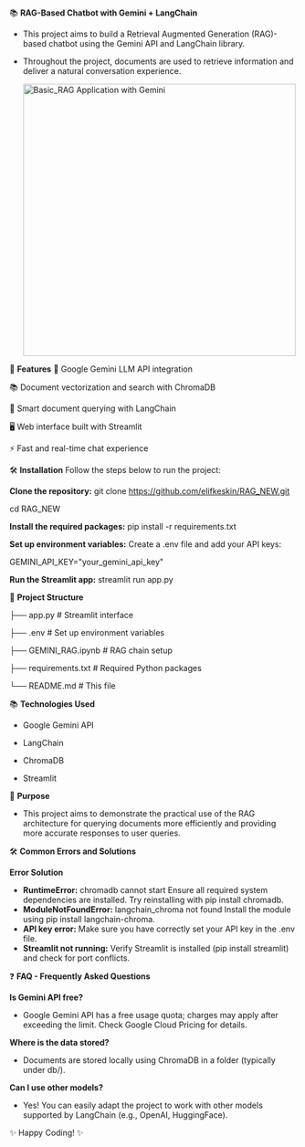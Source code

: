 📚 **RAG-Based Chatbot with Gemini + LangChain**

* This project aims to build a Retrieval Augmented Generation (RAG)-based chatbot using the Gemini API and LangChain library.
* Throughout the project, documents are used to retrieve information and deliver a natural conversation experience.

   <img width="477" alt="Basic_RAG Application with Gemini" src="https://github.com/user-attachments/assets/1bfebe83-1da1-437a-a5db-32b67e03aefd" />


🚀 **Features**
🌟 Google Gemini LLM API integration

📚 Document vectorization and search with ChromaDB

🧠 Smart document querying with LangChain

🖥️ Web interface built with Streamlit

⚡ Fast and real-time chat experience

🛠️ **Installation**
Follow the steps below to run the project:

**Clone the repository:**
git clone https://github.com/elifkeskin/RAG_NEW.git

cd RAG_NEW

**Install the required packages:**
pip install -r requirements.txt

**Set up environment variables:**
Create a .env file and add your API keys:

GEMINI_API_KEY="your_gemini_api_key"

**Run the Streamlit app:**
streamlit run app.py

📄 **Project Structure**


├── app.py               # Streamlit interface

├── .env                 # Set up environment variables

├── GEMINI_RAG.ipynb     # RAG chain setup

├── requirements.txt     # Required Python packages

└── README.md            # This file



📚 **Technologies Used**

* Google Gemini API

* LangChain

* ChromaDB

* Streamlit

🎯 **Purpose**

* This project aims to demonstrate the practical use of the RAG architecture for querying documents more efficiently and providing more accurate responses to user queries.

🛠️ **Common Errors and Solutions**

**Error	Solution**
* **RuntimeError:**  chromadb cannot start	Ensure all required system dependencies are installed. Try reinstalling with pip install chromadb.
* **ModuleNotFoundError:** langchain_chroma not found	Install the module using pip install langchain-chroma.
* **API key error:** 	Make sure you have correctly set your API key in the .env file.
* **Streamlit not running:**	Verify Streamlit is installed (pip install streamlit) and check for port conflicts.

❓ **FAQ - Frequently Asked Questions**

**Is Gemini API free?**
* Google Gemini API has a free usage quota; charges may apply after exceeding the limit. Check Google Cloud Pricing for details.

**Where is the data stored?**
* Documents are stored locally using ChromaDB in a folder (typically under db/).

**Can I use other models?**
* Yes! You can easily adapt the project to work with other models supported by LangChain (e.g., OpenAI, HuggingFace).

✨ Happy Coding! ✨
